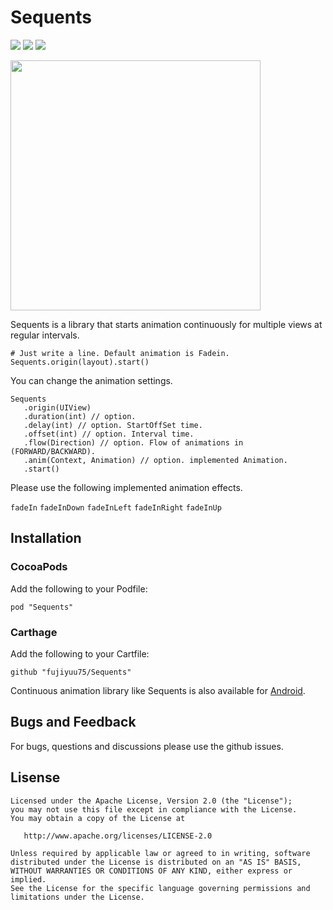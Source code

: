 # Sequents

<img src=https://img.shields.io/cocoapods/p/Sequents.svg> <img src=https://img.shields.io/cocoapods/v/Sequents.svg> <img src=https://img.shields.io/github/license/fujiyuu75/Sequents.svg>

<img src=https://github.com/fujiyuu75/sequents/blob/res/demo.gif width=400px>

Sequents is a library that starts animation continuously for multiple views at regular intervals.

```
# Just write a line. Default animation is Fadein.
Sequents.origin(layout).start()
```

You can change the animation settings.

```
Sequents
   .origin(UIView)
   .duration(int) // option.
   .delay(int) // option. StartOffSet time.
   .offset(int) // option. Interval time.
   .flow(Direction) // option. Flow of animations in (FORWARD/BACKWARD). 
   .anim(Context, Animation) // option. implemented Animation.
   .start()
```

Please use the following implemented animation effects.

```fadeIn``` ```fadeInDown``` ```fadeInLeft``` ```fadeInRight``` ```fadeInUp```

## Installation

### CocoaPods

Add the following to your Podfile:

```
pod "Sequents"
```

### Carthage

Add the following to your Cartfile:

```
github "fujiyuu75/Sequents"
```

Continuous animation library like Sequents is also available for [Android](https://github.com/fujiyuu75/Sequent).

## Bugs and Feedback

For bugs, questions and discussions please use the github issues.

## Lisense

```
Licensed under the Apache License, Version 2.0 (the "License");
you may not use this file except in compliance with the License.
You may obtain a copy of the License at

   http://www.apache.org/licenses/LICENSE-2.0

Unless required by applicable law or agreed to in writing, software
distributed under the License is distributed on an "AS IS" BASIS,
WITHOUT WARRANTIES OR CONDITIONS OF ANY KIND, either express or implied.
See the License for the specific language governing permissions and
limitations under the License.
```

